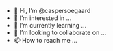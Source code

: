 - 👋 Hi, I’m @caspersoegaard
- 👀 I’m interested in ...
- 🌱 I’m currently learning ...
- 💞️ I’m looking to collaborate on ...
- 📫 How to reach me ...

<!---
caspersoegaard/caspersoegaard is a ✨ special ✨ repository because its `README.md` (this file) appears on your GitHub profile.
You can click the Preview link to take a look at your changes.
--->
